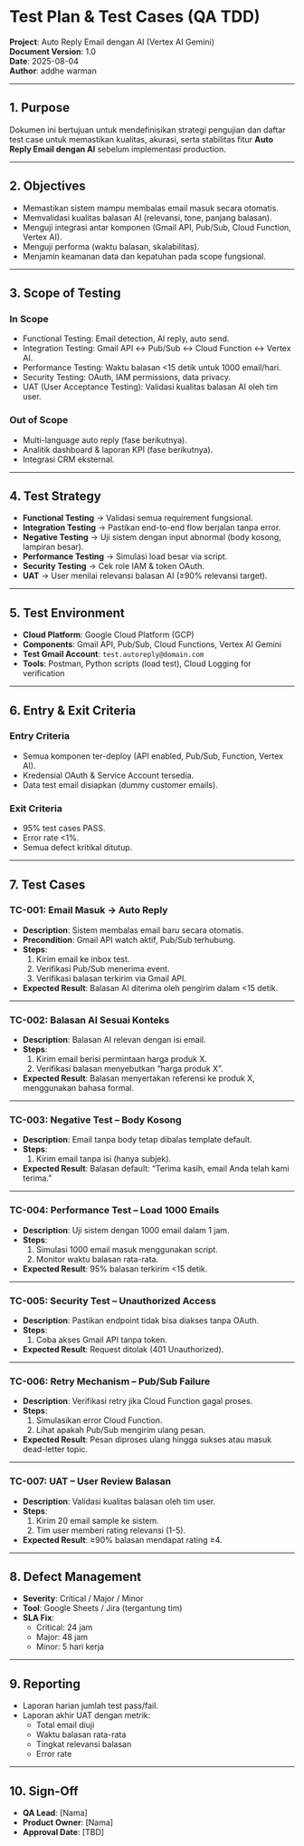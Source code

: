 # **Test Plan & Test Cases (QA TDD)**

**Project**: Auto Reply Email dengan AI (Vertex AI Gemini)  
**Document Version**: 1.0  
**Date**: 2025-08-04  
**Author**: addhe warman  

---

## **1. Purpose**

Dokumen ini bertujuan untuk mendefinisikan strategi pengujian dan daftar test case untuk memastikan kualitas, akurasi, serta stabilitas fitur **Auto Reply Email dengan AI** sebelum implementasi production.

---

## **2. Objectives**

* Memastikan sistem mampu membalas email masuk secara otomatis.  
* Memvalidasi kualitas balasan AI (relevansi, tone, panjang balasan).  
* Menguji integrasi antar komponen (Gmail API, Pub/Sub, Cloud Function, Vertex AI).  
* Menguji performa (waktu balasan, skalabilitas).  
* Menjamin keamanan data dan kepatuhan pada scope fungsional.  

---

## **3. Scope of Testing**

### **In Scope**

* Functional Testing: Email detection, AI reply, auto send.  
* Integration Testing: Gmail API ↔ Pub/Sub ↔ Cloud Function ↔ Vertex AI.  
* Performance Testing: Waktu balasan <15 detik untuk 1000 email/hari.  
* Security Testing: OAuth, IAM permissions, data privacy.  
* UAT (User Acceptance Testing): Validasi kualitas balasan AI oleh tim user.  

### **Out of Scope**

* Multi-language auto reply (fase berikutnya).  
* Analitik dashboard & laporan KPI (fase berikutnya).  
* Integrasi CRM eksternal.  

---

## **4. Test Strategy**

* **Functional Testing** → Validasi semua requirement fungsional.  
* **Integration Testing** → Pastikan end-to-end flow berjalan tanpa error.  
* **Negative Testing** → Uji sistem dengan input abnormal (body kosong, lampiran besar).  
* **Performance Testing** → Simulasi load besar via script.  
* **Security Testing** → Cek role IAM & token OAuth.  
* **UAT** → User menilai relevansi balasan AI (≥90% relevansi target).  

---

## **5. Test Environment**

* **Cloud Platform**: Google Cloud Platform (GCP)  
* **Components**: Gmail API, Pub/Sub, Cloud Functions, Vertex AI Gemini  
* **Test Gmail Account**: `test.autoreply@domain.com`  
* **Tools**: Postman, Python scripts (load test), Cloud Logging for verification  

---

## **6. Entry & Exit Criteria**

### **Entry Criteria**

* Semua komponen ter-deploy (API enabled, Pub/Sub, Function, Vertex AI).  
* Kredensial OAuth & Service Account tersedia.  
* Data test email disiapkan (dummy customer emails).  

### **Exit Criteria**

* 95% test cases PASS.  
* Error rate <1%.  
* Semua defect kritikal ditutup.  

---

## **7. Test Cases**

### **TC-001: Email Masuk → Auto Reply**

* **Description**: Sistem membalas email baru secara otomatis.  
* **Precondition**: Gmail API watch aktif, Pub/Sub terhubung.  
* **Steps**:  
  1. Kirim email ke inbox test.  
  2. Verifikasi Pub/Sub menerima event.  
  3. Verifikasi balasan terkirim via Gmail API.  
* **Expected Result**: Balasan AI diterima oleh pengirim dalam <15 detik.  

---

### **TC-002: Balasan AI Sesuai Konteks**

* **Description**: Balasan AI relevan dengan isi email.  
* **Steps**:  
  1. Kirim email berisi permintaan harga produk X.  
  2. Verifikasi balasan menyebutkan “harga produk X”.  
* **Expected Result**: Balasan menyertakan referensi ke produk X, menggunakan bahasa formal.  

---

### **TC-003: Negative Test – Body Kosong**

* **Description**: Email tanpa body tetap dibalas template default.  
* **Steps**:  
  1. Kirim email tanpa isi (hanya subjek).  
* **Expected Result**: Balasan default: “Terima kasih, email Anda telah kami terima.”  

---

### **TC-004: Performance Test – Load 1000 Emails**

* **Description**: Uji sistem dengan 1000 email dalam 1 jam.  
* **Steps**:  
  1. Simulasi 1000 email masuk menggunakan script.  
  2. Monitor waktu balasan rata-rata.  
* **Expected Result**: 95% balasan terkirim <15 detik.  

---

### **TC-005: Security Test – Unauthorized Access**

* **Description**: Pastikan endpoint tidak bisa diakses tanpa OAuth.  
* **Steps**:  
  1. Coba akses Gmail API tanpa token.  
* **Expected Result**: Request ditolak (401 Unauthorized).  

---

### **TC-006: Retry Mechanism – Pub/Sub Failure**

* **Description**: Verifikasi retry jika Cloud Function gagal proses.  
* **Steps**:  
  1. Simulasikan error Cloud Function.  
  2. Lihat apakah Pub/Sub mengirim ulang pesan.  
* **Expected Result**: Pesan diproses ulang hingga sukses atau masuk dead-letter topic.  

---

### **TC-007: UAT – User Review Balasan**

* **Description**: Validasi kualitas balasan oleh tim user.  
* **Steps**:  
  1. Kirim 20 email sample ke sistem.  
  2. Tim user memberi rating relevansi (1-5).  
* **Expected Result**: ≥90% balasan mendapat rating ≥4.  

---

## **8. Defect Management**

* **Severity**: Critical / Major / Minor  
* **Tool**: Google Sheets / Jira (tergantung tim)  
* **SLA Fix**:  
  * Critical: 24 jam  
  * Major: 48 jam  
  * Minor: 5 hari kerja  

---

## **9. Reporting**

* Laporan harian jumlah test pass/fail.  
* Laporan akhir UAT dengan metrik:  
  * Total email diuji  
  * Waktu balasan rata-rata  
  * Tingkat relevansi balasan  
  * Error rate  

---

## **10. Sign-Off**

* **QA Lead**: \[Nama]  
* **Product Owner**: \[Nama]  
* **Approval Date**: \[TBD]
